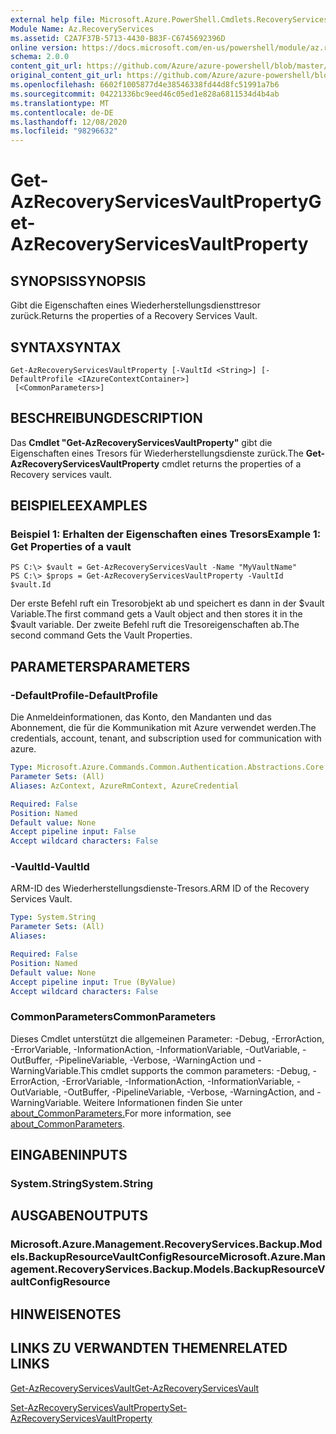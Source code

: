 ```yaml
---
external help file: Microsoft.Azure.PowerShell.Cmdlets.RecoveryServices.Backup.dll-Help.xml
Module Name: Az.RecoveryServices
ms.assetid: C2A7F37B-5713-4430-B83F-C6745692396D
online version: https://docs.microsoft.com/en-us/powershell/module/az.recoveryservices/get-azrecoveryservicesvaultproperty
schema: 2.0.0
content_git_url: https://github.com/Azure/azure-powershell/blob/master/src/RecoveryServices/RecoveryServices/help/Get-AzRecoveryServicesVaultProperty.md
original_content_git_url: https://github.com/Azure/azure-powershell/blob/master/src/RecoveryServices/RecoveryServices/help/Get-AzRecoveryServicesVaultProperty.md
ms.openlocfilehash: 6602f1005877d4e38546338fd44d8fc51991a7b6
ms.sourcegitcommit: 04221336bc9eed46c05ed1e828a6811534d4b4ab
ms.translationtype: MT
ms.contentlocale: de-DE
ms.lasthandoff: 12/08/2020
ms.locfileid: "98296632"
---
```

# <span data-ttu-id="04f0e-101">Get-AzRecoveryServicesVaultProperty</span><span class="sxs-lookup"><span data-stu-id="04f0e-101">Get-AzRecoveryServicesVaultProperty</span></span>

## <span data-ttu-id="04f0e-102">SYNOPSIS</span><span class="sxs-lookup"><span data-stu-id="04f0e-102">SYNOPSIS</span></span>
<span data-ttu-id="04f0e-103">Gibt die Eigenschaften eines Wiederherstellungsdiensttresor zurück.</span><span class="sxs-lookup"><span data-stu-id="04f0e-103">Returns the properties of a Recovery Services Vault.</span></span>

## <span data-ttu-id="04f0e-104">SYNTAX</span><span class="sxs-lookup"><span data-stu-id="04f0e-104">SYNTAX</span></span>

```
Get-AzRecoveryServicesVaultProperty [-VaultId <String>] [-DefaultProfile <IAzureContextContainer>]
 [<CommonParameters>]
```

## <span data-ttu-id="04f0e-105">BESCHREIBUNG</span><span class="sxs-lookup"><span data-stu-id="04f0e-105">DESCRIPTION</span></span>
<span data-ttu-id="04f0e-106">Das **Cmdlet "Get-AzRecoveryServicesVaultProperty"** gibt die Eigenschaften eines Tresors für Wiederherstellungsdienste zurück.</span><span class="sxs-lookup"><span data-stu-id="04f0e-106">The **Get-AzRecoveryServicesVaultProperty** cmdlet returns the properties of a Recovery services vault.</span></span>

## <span data-ttu-id="04f0e-107">BEISPIELE</span><span class="sxs-lookup"><span data-stu-id="04f0e-107">EXAMPLES</span></span>

### <span data-ttu-id="04f0e-108">Beispiel 1: Erhalten der Eigenschaften eines Tresors</span><span class="sxs-lookup"><span data-stu-id="04f0e-108">Example 1: Get Properties of a vault</span></span>
```
PS C:\> $vault = Get-AzRecoveryServicesVault -Name "MyVaultName"
PS C:\> $props = Get-AzRecoveryServicesVaultProperty -VaultId $vault.Id
```

<span data-ttu-id="04f0e-109">Der erste Befehl ruft ein Tresorobjekt ab und speichert es dann in der $vault Variable.</span><span class="sxs-lookup"><span data-stu-id="04f0e-109">The first command gets a Vault object and then stores it in the $vault variable.</span></span>
<span data-ttu-id="04f0e-110">Der zweite Befehl ruft die Tresoreigenschaften ab.</span><span class="sxs-lookup"><span data-stu-id="04f0e-110">The second command Gets the Vault Properties.</span></span>

## <span data-ttu-id="04f0e-111">PARAMETERS</span><span class="sxs-lookup"><span data-stu-id="04f0e-111">PARAMETERS</span></span>

### <span data-ttu-id="04f0e-112">-DefaultProfile</span><span class="sxs-lookup"><span data-stu-id="04f0e-112">-DefaultProfile</span></span>
<span data-ttu-id="04f0e-113">Die Anmeldeinformationen, das Konto, den Mandanten und das Abonnement, die für die Kommunikation mit Azure verwendet werden.</span><span class="sxs-lookup"><span data-stu-id="04f0e-113">The credentials, account, tenant, and subscription used for communication with azure.</span></span>

```yaml
Type: Microsoft.Azure.Commands.Common.Authentication.Abstractions.Core.IAzureContextContainer
Parameter Sets: (All)
Aliases: AzContext, AzureRmContext, AzureCredential

Required: False
Position: Named
Default value: None
Accept pipeline input: False
Accept wildcard characters: False
```

### <span data-ttu-id="04f0e-114">-VaultId</span><span class="sxs-lookup"><span data-stu-id="04f0e-114">-VaultId</span></span>
<span data-ttu-id="04f0e-115">ARM-ID des Wiederherstellungsdienste-Tresors.</span><span class="sxs-lookup"><span data-stu-id="04f0e-115">ARM ID of the Recovery Services Vault.</span></span>

```yaml
Type: System.String
Parameter Sets: (All)
Aliases:

Required: False
Position: Named
Default value: None
Accept pipeline input: True (ByValue)
Accept wildcard characters: False
```

### <span data-ttu-id="04f0e-116">CommonParameters</span><span class="sxs-lookup"><span data-stu-id="04f0e-116">CommonParameters</span></span>
<span data-ttu-id="04f0e-117">Dieses Cmdlet unterstützt die allgemeinen Parameter: -Debug, -ErrorAction, -ErrorVariable, -InformationAction, -InformationVariable, -OutVariable, -OutBuffer, -PipelineVariable, -Verbose, -WarningAction und -WarningVariable.</span><span class="sxs-lookup"><span data-stu-id="04f0e-117">This cmdlet supports the common parameters: -Debug, -ErrorAction, -ErrorVariable, -InformationAction, -InformationVariable, -OutVariable, -OutBuffer, -PipelineVariable, -Verbose, -WarningAction, and -WarningVariable.</span></span> <span data-ttu-id="04f0e-118">Weitere Informationen finden Sie unter [about_CommonParameters.](http://go.microsoft.com/fwlink/?LinkID=113216)</span><span class="sxs-lookup"><span data-stu-id="04f0e-118">For more information, see [about_CommonParameters](http://go.microsoft.com/fwlink/?LinkID=113216).</span></span>

## <span data-ttu-id="04f0e-119">EINGABEN</span><span class="sxs-lookup"><span data-stu-id="04f0e-119">INPUTS</span></span>

### <span data-ttu-id="04f0e-120">System.String</span><span class="sxs-lookup"><span data-stu-id="04f0e-120">System.String</span></span>

## <span data-ttu-id="04f0e-121">AUSGABEN</span><span class="sxs-lookup"><span data-stu-id="04f0e-121">OUTPUTS</span></span>

### <span data-ttu-id="04f0e-122">Microsoft.Azure.Management.RecoveryServices.Backup.Models.BackupResourceVaultConfigResource</span><span class="sxs-lookup"><span data-stu-id="04f0e-122">Microsoft.Azure.Management.RecoveryServices.Backup.Models.BackupResourceVaultConfigResource</span></span>

## <span data-ttu-id="04f0e-123">HINWEISE</span><span class="sxs-lookup"><span data-stu-id="04f0e-123">NOTES</span></span>

## <span data-ttu-id="04f0e-124">LINKS ZU VERWANDTEN THEMEN</span><span class="sxs-lookup"><span data-stu-id="04f0e-124">RELATED LINKS</span></span>

[<span data-ttu-id="04f0e-125">Get-AzRecoveryServicesVault</span><span class="sxs-lookup"><span data-stu-id="04f0e-125">Get-AzRecoveryServicesVault</span></span>](./Get-AzRecoveryServicesVault.md)

[<span data-ttu-id="04f0e-126">Set-AzRecoveryServicesVaultProperty</span><span class="sxs-lookup"><span data-stu-id="04f0e-126">Set-AzRecoveryServicesVaultProperty</span></span>](./Set-AzRecoveryServicesVaultProperty.md)
